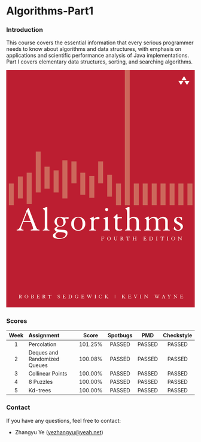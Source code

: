 # Algorithms-Part1

### Introduction

This course covers the essential information that every serious programmer needs to know about algorithms and data structures, with emphasis on applications and scientific performance analysis of Java implementations. Part I covers elementary data structures, sorting, and searching algorithms. 

![img](https://github.com/qiushizaino2/Algorithm-Part1/blob/master/cover.png)
### Scores
|Week  | Assignment                   | Score   | Spotbugs |  PMD  | Checkstyle|
|:----:|:---------------------------- |:-------:|:-------:|:-------:|:---------:| 
|1     | Percolation                  | 101.25% |  PASSED  | PASSED  |   PASSED  |
|2     | Deques and Randomized Queues | 100.08% |  PASSED  | PASSED  |   PASSED  |
|3     | Collinear Points             | 100.00% |  PASSED  | PASSED  |   PASSED  |
|4     | 8 Puzzles                    | 100.00% |  PASSED  | PASSED  |   PASSED  |
|5     | Kd-trees                      | 100.00% |  PASSED  | PASSED  |   PASSED  |

### Contact
If you have any questions, feel free to contact:
- Zhangyu Ye (yezhangyu@yeah.net)
